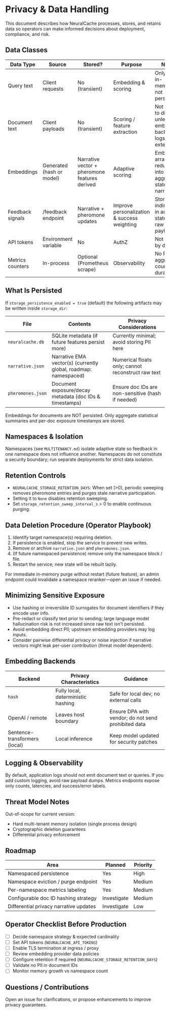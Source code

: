 # Privacy & Data Handling

This document describes how NeuralCache processes, stores, and retains data so
operators can make informed decisions about deployment, compliance, and risk.

## Data Classes

| Data Type | Source | Stored? | Purpose | Notes |
|-----------|--------|--------|---------|-------|
| Query text | Client requests | No (transient) | Embedding & scoring | Only used in-memory; not persisted |
| Document text | Client payloads | No (transient) | Scoring / feature extraction | Not written to disk unless embedding backend logs externally |
| Embeddings | Generated (hash or model) | Narrative vector + pheromone features derived | Adaptive scoring | Embedding arrays reduced into aggregate state (EMA narrative) |
| Feedback signals | /feedback endpoint | Narrative + pheromone updates | Improve personalization & success weighting | Stored indirectly in adaptive state, not raw payload |
| API tokens | Environment variable | No | AuthZ | Not logged by default |
| Metrics counters | In-process | Optional (Prometheus scrape) | Observability | No PII; aggregated counts & durations |

## What Is Persisted

If `storage_persistence_enabled = true` (default) the following artifacts may be
written inside `storage_dir`:

| File | Contents | Privacy Considerations |
|------|----------|------------------------|
| `neuralcache.db` | SQLite metadata (if future features persist more) | Currently minimal; avoid storing PII here |
| `narrative.json` | Narrative EMA vector(s) (currently global, roadmap: namespaced) | Numerical floats only; cannot reconstruct raw text |
| `pheromones.json` | Document exposure/decay metadata (doc IDs & timestamps) | Ensure doc IDs are non-sensitive (hash if needed) |

Embeddings for documents are NOT persisted. Only aggregate statistical summaries
and per-doc exposure timestamps are stored.

## Namespaces & Isolation

Namespaces (see `MULTITENANCY.md`) isolate adaptive state so feedback in one
namespace does not influence another. Namespaces do not constitute a security
boundary; run separate deployments for strict data isolation.

## Retention Controls

- `NEURALCACHE_STORAGE_RETENTION_DAYS`: When set (>0), periodic sweeping removes
  pheromone entries and purges stale narrative participation.
- Setting it to `None` disables retention sweeping.
- Set `storage_retention_sweep_interval_s` > 0 to enable continuous purging.

## Data Deletion Procedure (Operator Playbook)

1. Identify target namespace(s) requiring deletion.
2. If persistence is enabled, stop the service to prevent new writes.
3. Remove or archive `narrative.json` and `pheromones.json`.
4. (If future namespaced persistence) remove only the namespace block / file.
5. Restart the service; new state will be rebuilt lazily.

For immediate in-memory purge without restart (future feature), an admin endpoint
could invalidate a namespace reranker—open an issue if needed.

## Minimizing Sensitive Exposure

- Use hashing or irreversible ID surrogates for document identifiers if they encode user info.
- Pre-redact or classify text prior to sending; large language model hallucination
  risk is not increased since raw text isn't persisted.
- Avoid embedding direct PII; upstream embedding providers may log inputs.
- Consider pairwise differential privacy or noise injection if narrative vectors
  might leak per-user contribution (threat model dependent).

## Embedding Backends

| Backend | Privacy Characteristics | Guidance |
|---------|------------------------|----------|
| `hash` | Fully local, deterministic hashing | Safe for local dev; no external calls |
| OpenAI / remote | Leaves host boundary | Ensure DPA with vendor; do not send prohibited data |
| Sentence-transformers (local) | Local inference | Keep model updated for security patches |

## Logging & Observability

By default, application logs should not emit document text or queries. If you
add custom logging, avoid raw payload dumps. Metrics endpoints expose only counts,
latencies, and success/error labels.

## Threat Model Notes

Out-of-scope for current version:
- Hard multi-tenant memory isolation (single process design)
- Cryptographic deletion guarantees
- Differential privacy enforcement

## Roadmap

| Area | Planned | Priority |
|------|---------|----------|
| Namespaced persistence | Yes | High |
| Namespace eviction / purge endpoint | Yes | Medium |
| Per-namespace metrics labeling | Yes | Medium |
| Configurable doc ID hashing strategy | Investigate | Medium |
| Differential privacy narrative updates | Investigate | Low |

## Operator Checklist Before Production

- [ ] Decide namespace strategy & expected cardinality
- [ ] Set API tokens (`NEURALCACHE_API_TOKENS`)
- [ ] Enable TLS termination at ingress / proxy
- [ ] Review embedding provider data policies
- [ ] Configure retention if required (`NEURALCACHE_STORAGE_RETENTION_DAYS`)
- [ ] Validate no PII in document IDs
- [ ] Monitor memory growth vs namespace count

## Questions / Contributions
Open an issue for clarifications, or propose enhancements to improve privacy guarantees.
